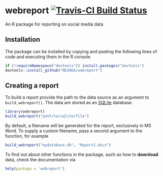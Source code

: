 <!-- README.md is generated from README.Rmd. Please edit that file -->
webreport [![Travis-CI Build Status](https://travis-ci.org/BroVic/webreport.svg?branch=master)](https://travis-ci.org/BroVic/webreport)
=======================================================================================================================================

An R package for reporting on social media data

Installation
------------

The package can be installed by copying and pasting the following lines of code and executing them in the R console

``` r
if (!requireNamespace("devtools")) install.packages("devtools")
devtools::install_github("NESREA/webreport")
```

Creating a report
-----------------

To build a report provide the path to the data source as an argument to `build_webreport()`. The data are stored as an [SQLite](https://www.sqlite.org/index.html) database.

``` r
library(webreport)
build_webreport("path/to/sqlite/file")
```

By default, a filename will be generated for the report, exclusively in MS Word. To supply a custom filename, pass a second argument to the function, for example

``` r
build_webreport("mydatabase.db", "Report1.docx")
```

To find out about other functions in the package, such as how to **download** data, check the documentation via

``` r
help(package = 'webreport')
```
